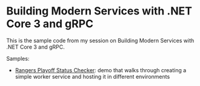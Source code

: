 # Building Modern Services with .NET Core 3 and gRPC

This is the sample code from my session on Building Modern Services with .NET Core 3 and gRPC.

Samples:
- [Rangers Playoff Status Checker](./samples/RangersPlayoffStatusChecker): demo that walks through creating a simple worker service and hosting it in different environments